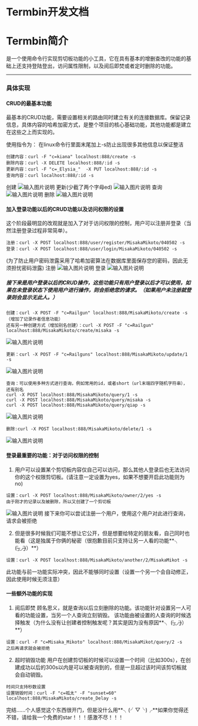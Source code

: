 ﻿# Termbin开发文档
# Termbin简介
是一个使用命令行实现剪切板功能的小工具，它在具有基本的增删查改的功能的基础上还支持登陆登出，访问属性限制，以及阅后即焚或者定时删除的功能。

---
### 具体实现
#### CRUD的最基本功能
 最基本的CRUD功能，需要设置相关的路由同时建立有关的连接数据库。保留记录信息，具体内容的哈希加密方式，是整个项目的核心基础功能，其他功能都是建立在这些之上而实现的。

使用指令为：
在linux命令行里面末尾加上-s防止出现很多其他信息以保证整洁
```基本CRUD
创建内容：curl -F "c=kiana" localhost:888/create -s
删除内容：curl -X DELETE localhost:888/:id -s
更新内容：curl -F "c=_Elysia_"  -X PUT localhost:888/:id -s
查询内容：curl localhost:888/:id -s
```


创建
![输入图片说明](/imgs/2024-03-29/4pB6AEeZHTtBuzDE.png)
更新(少截了两个字母ed)
![输入图片说明](/imgs/2024-03-29/kmzXVjnQxNpgPgJo.png)
查询
![输入图片说明](/imgs/2024-03-29/4r2kGsA5HC4ETOMi.png)
删除
![输入图片说明](/imgs/2024-03-29/rOgTJCP2GXLRPJyP.png)


#### 加入登录功能以后的CRUD功能以及访问权限的设置
这个阶段最明显的改观就是加入了对于访问权限的控制，用户可以注册并登录（当然注册登录过程非常简单）。

```注册登录
注册：curl -X POST localhost:888/user/register/MisakaMikoto/040502 -s
登录：curl -X POST localhost:888/user/login/MisakaMikoto/040502 -s
```
(为了防止用户密码泄露采用了哈希加密算法在数据库里面保存您的密码，因此无须担忧密码泄露)
注册
![输入图片说明](/imgs/2024-03-29/trYL1R0GhbwEPxlg.png)
登录
![输入图片说明](/imgs/2024-03-29/X6ddapp5pwUxkzzA.png)




##### 接下来是用户登录以后的CRUD操作，这些功能只有用户登录以后才可以使用，如果在未登录状态下使用用户进行操作，则会拒绝您的请求。（如果用户未注册就登录则会显示无此人。）

```登录以后的CRUD
创建：curl -X POST -F "c=Railgun" localhost:888/MisakaMikoto/create -s（增加了记录作者信息功能）
还有另一种创建方式（增加别名创建）：curl -X POST -F "c=Railgun" localhost:888/MisakaMikoto/create/misaka -s
```
![输入图片说明](/imgs/2024-03-29/kLVlJhQxz40mpSO2.png)
```
更新：curl -X POST -F "c=Railguns" localhost:888/MisakaMikoto/update/1 -s
```
![输入图片说明](/imgs/2024-03-29/JPDi1AfGDyelaM3f.png)
```
查询：可以使用多种方式进行查询，例如常用的id，或者short（url末端四字随机字符串），还有别名
curl -X POST localhost:888/MisakaMikoto/query/1 -s
curl -X POST localhost:888/MisakaMikoto/query/misaka -s
curl -X POST localhost:888/MisakaMikoto/query/qiap -s
```
![输入图片说明](/imgs/2024-03-29/afFaW8zDmH33G636.png)
```
删除:curl -X POST localhost:888/MisakaMikoto/delete/1 -s
```
![输入图片说明](/imgs/2024-03-29/qnOqCqe2q9YYrIO3.png)

#### 登录最重要的功能：对于访问权限的控制
1. 用户可以设置某个剪切板内容仅自己可以访问，那么其他人登录后也无法访问你的这个权限剪切板。(请注意一定设置为yes，如果不想要开启此功能则为no)
```
设置：curl -X POST localhost:888/MisakaMikoto/owner/2/yes -s
由于刚才的记录以及被删除，所以又创建了一个剪切板
```
![输入图片说明](/imgs/2024-03-29/bKk3mHHYPsxAQnBD.png)
接下来你可以尝试注册一个用户，使用这个用户对此进行查询，请求会被拒绝

2. 但是很多时候我们可能不想让它公开，但是想要给特定的朋友看，自己同时也能看（这是独属于你俩的秘密（很抱歉目前只支持让另一人看的功能**╮ (˃̶͈◡˂̶͈)）**）
```
设置：curl -X POST localhost:888/MisakaMikoto/another/2/MisakaMikot -s
```
此功能与前一功能实际冲突，因此不能够同时设置（设置一个另一个会自动修正，因此使用时候无须注意）

#### 一些额外功能的实现
1. 阅后即焚
顾名思义，就是查询以后立刻删除的功能。该功能针对设置另一人可看的功能设置，当另一个人查询立刻销毁。
该功能由被设置的人查询的时候选择触发（为什么没有让创建者控制触发呢？其实是因为没有原因**╮ (˃̶͈◡˂̶͈)）**）
```
设置：curl -F "c=Misaka_Mikoto" localhost:888/MisakaMikot/query/2 -s
之后再请求就会被拒绝
```

2. 超时销毁功能
用户在创建剪切板的时候可以设置一个时间（比如300s），在创建成功以后的300s以内是可以被查询到的，但是一旦超过该时间该剪切板就会自动销毁。
```
时间只支持秒数设置
设置销毁时间：curl -F "c=呱太" -F "sunset=60" localhost:888/MisakaMikoto/create_Delay -s
```


完结......个人感觉这个东西很开门，但是没什么用**╮(╯▽╰)╭**如果你觉得还不错，请给我一个免费的star！！！感激不尽！！！
